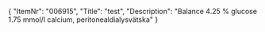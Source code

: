{
  "ItemNr": "006915",
  "Title": "test",
  "Description": "Balance 4.25 % glucose 1.75 mmol/l calcium, peritonealdialysvätska"
}